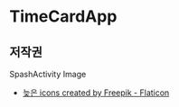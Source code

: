 # TimeCardApp

## 저작권
SpashActivity Image
- <a href="https://www.flaticon.com/kr/free-icons/" title="늦은 아이콘">늦은 icons created by Freepik - Flaticon</a>